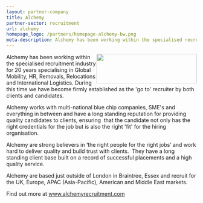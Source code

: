 ```yaml
---
layout: partner-company
title: Alchemy
partner-sector: recruitment
url: alchemy
homepage_logo: /partners/homepage-alchemy-bw.png
meta-description: Alchemy has been working within the specialised recruitment industry for 20 years.  Alchemy works with multi-national blue chip companies, SME's and everything in between and have a long standing reputation for providing quality candidates to clients.  Alchemy are based just outside of London in Braintree, Essex and recruit for the UK, Europe, APAC (Asia-Pacific), American and Middle East markets.
---
```


<p><img alt="" src="//images-investessex.firebaseapp.com/uploads/partners/Alchemy_265w.png" style="float:right; height:78px; width:265px" />Alchemy has been working within the specialised recruitment industry for 20 years specialising in Global Mobility, HR, Removals, Relocations and International Logistics. During this time we have become firmly established as the &#39;go to&#39; recruiter by both clients and candidates.</p><p>Alchemy works with multi-national blue chip companies, SME&#39;s and everything in between and have a long standing reputation for providing quality candidates to clients, ensuring&nbsp; that the candidate not only has the right credentials for the job but is also the right &#39;fit&#39; for the hiring organisation.</p><p>Alchemy are strong believers in &lsquo;the right people for the right jobs&rsquo; and work hard to deliver quality and build trust with clients.&nbsp; They have a long standing client base built on a record of successful placements and a high quality service.</p><p>Alchemy are based just outside of London in Braintree, Essex and recruit for the UK, Europe, APAC (Asia-Pacific), American and Middle East markets.</p><p>Find out more at <a href="http://www.alchemyrecruitment.com" target="_blank">www.alchemyrecruitment.com</a></p>